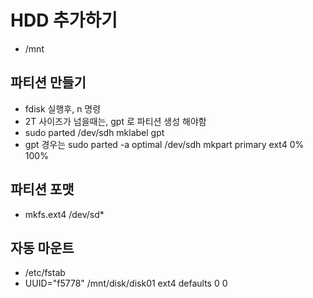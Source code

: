 # HDD 추가하기
- /mnt 
## 파티션 만들기
- fdisk 실행후, n 명령 
- 2T 사이즈가 넘을때는, gpt 로 파티션 생성 해야함
- sudo parted /dev/sdh mklabel gpt
- gpt 경우는 sudo parted -a optimal /dev/sdh mkpart primary ext4 0% 100%
  
## 파티션 포맷
- mkfs.ext4 /dev/sd*


## 자동 마운트
- /etc/fstab
- UUID="f5778" /mnt/disk/disk01 ext4    defaults    0   0


